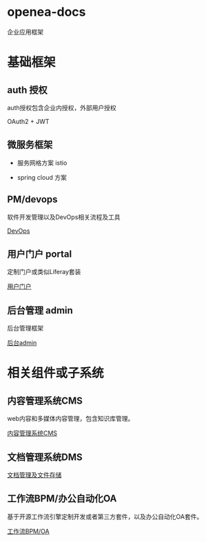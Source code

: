 # openea-docs

企业应用框架


# 基础框架

## auth 授权

auth授权包含企业内授权，外部用户授权

OAuth2 + JWT

## 微服务框架

* 服务网格方案 istio

* spring cloud 方案

## PM/devops

软件开发管理以及DevOps相关流程及工具

[DevOps](devops/README.md)

## 用户门户 portal

定制门户或类似Liferay套装

[用户门户](portal/README.md)

## 后台管理 admin

后台管理框架

[后台admin](admin/README.md)

# 相关组件或子系统

## 内容管理系统CMS

web内容和多媒体内容管理，包含知识库管理。

[内容管理系统CMS](cms/README.md)

## 文档管理系统DMS

[文档管理及文件存储](dms/README.md)

## 工作流BPM/办公自动化OA

基于开源工作流引擎定制开发或者第三方套件，以及办公自动化OA套件。

[工作流BPM/OA](bpm/README.md)



